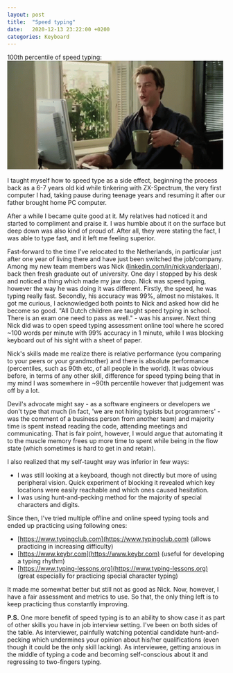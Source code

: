 ```yaml
---
layout: post
title:  "Speed typing"
date:   2020-12-13 23:22:00 +0200
categories: Keyboard
---
```


100th percentile of speed typing:
![100th percentile of speed typing](/assets/speed-typing.gif)

I taught myself how to speed type as a side effect, beginning the process back as a 6-7 years old kid while tinkering with ZX-Spectrum, the very first computer I had, taking pause during teenage years and resuming it after our father brought home PC computer. 

After a while I became quite good at it. My relatives had noticed it and started to compliment and praise it. I was humble about it on the surface but deep down was also kind of proud of. After all, they were stating the fact, I was able to type fast, and it left me feeling superior. 

Fast-forward to the time I've relocated to the Netherlands, in particular just after one year of living there and have just been switched the job/company. Among my new team members was Nick ([linkedin.com/in/nickvanderlaan](https://www.linkedin.com/in/nickvanderlaan/)), back then fresh graduate out of university. One day I stopped by his desk and noticed a thing which made my jaw drop. Nick was speed typing, however the way he was doing it was different. Firstly, the speed, he was typing really fast. Secondly, his accuracy was 99%, almost no mistakes. It got me curious, I acknowledged both points to Nick and asked how did he become so good. "All Dutch children are taught speed typing in school. There is an exam one need to pass as well." - was his answer. Next thing Nick did was to open speed typing assessment online tool where he scored ~100 words per minute with 99% accuracy in 1 minute, while I was blocking keyboard out of his sight with a sheet of paper.

Nick's skills made me realize there is relative performance (you comparing to your peers or your grandmother) and there is absolute performance (percentiles, such as 90th etc, of all people in the world). It was obvious before, in terms of any other skill, difference for speed typing being that in my mind I was somewhere in ~90th percentile however that judgement was off by a lot.

Devil's advocate might say - as a software engineers or developers we don't type that much (in fact, 'we are not hiring typists but programmers' - was the comment of a business person from another team) and majority time is spent instead reading the code, attending meetings and communicating. That is fair point, however, I would argue that automating it to the muscle memory frees up more time to spent while being in the flow state (which sometimes is hard to get in and retain).

I also realized that my self-taught way was inferior in few ways:
- I was still looking at a keyboard, though not directly but more of using peripheral vision. Quick experiment of blocking it revealed which key locations were easily reachable and which ones caused hesitation.
- I was using hunt-and-pecking method for the majority of special characters and digits.

Since then, I've tried multiple offline and online speed typing tools and ended up practicing using following ones: 

- [https://www.typingclub.com](https://www.typingclub.com) (allows practicing in increasing difficulty)
- [https://www.keybr.com](https://www.keybr.com) (useful for developing a typing rhythm)
- [https://www.typing-lessons.org](https://www.typing-lessons.org) (great especially for practicing special character typing)

It made me somewhat better but still not as good as Nick. Now, however, I have a fair assessment and metrics to use. So that, the only thing left is to keep practicing thus constantly improving.

**P.S.** One more benefit of speed typing is to an ability to show case it as part of other skills you have in job interview setting. I've been on both sides of the table. As interviewer, painfully watching potential candidate hunt-and-pecking which undermines your opinion about his/her qualifications (even though it could be the only skill lacking). As interviewee, getting anxious in the middle of typing a code and becoming self-conscious about it and regressing to two-fingers typing.
